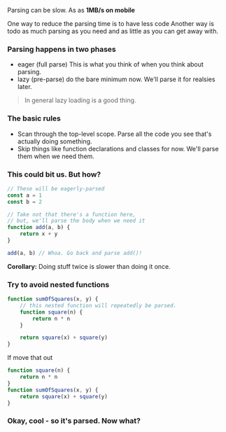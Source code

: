 Parsing can be slow.
As as **1MB/s on mobile**

One way to reduce the parsing time is to have less code
Another way is todo as much parsing as you need and as little as you can get away with.

### Parsing happens in two phases

-   eager (full parse) This is what you think of when you think about parsing.
-   lazy (pre-parse) do the bare minimum now. We'll parse it for realsies later.

> In general lazy loading is a good thing.

### The basic rules

-   Scan through the top-level scope. Parse all the code you see that's actually doing something.
-   Skip things like function declarations and classes for now. We'll parse them when we need them.

### This could bit us. But how?

```js
// These will be eagerly-parsed
const a = 1
const b = 2

// Take not that there's a function here,
// but, we'll parse the body when we need it
function add(a, b) {
    return x + y
}

add(a, b) // Whoa. Go back and parse add()!
```

**Corollary:** Doing stuff twice is slower than doing it once.

### Try to avoid nested functions

```js
function sumOfSquares(x, y) {
    // this nested function will repeatedly be parsed.
    function square(n) {
        return n * n
    }

    return square(x) + square(y)
}
```

If move that out

```js
function square(n) {
    return n * n
}
function sumOfSquares(x, y) {
    return square(x) + square(y)
}
```

### Okay, cool - so it's parsed. Now what?
